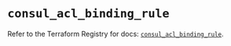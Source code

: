 # `consul_acl_binding_rule`

Refer to the Terraform Registry for docs: [`consul_acl_binding_rule`](https://registry.terraform.io/providers/hashicorp/consul/2.22.0/docs/resources/acl_binding_rule).
